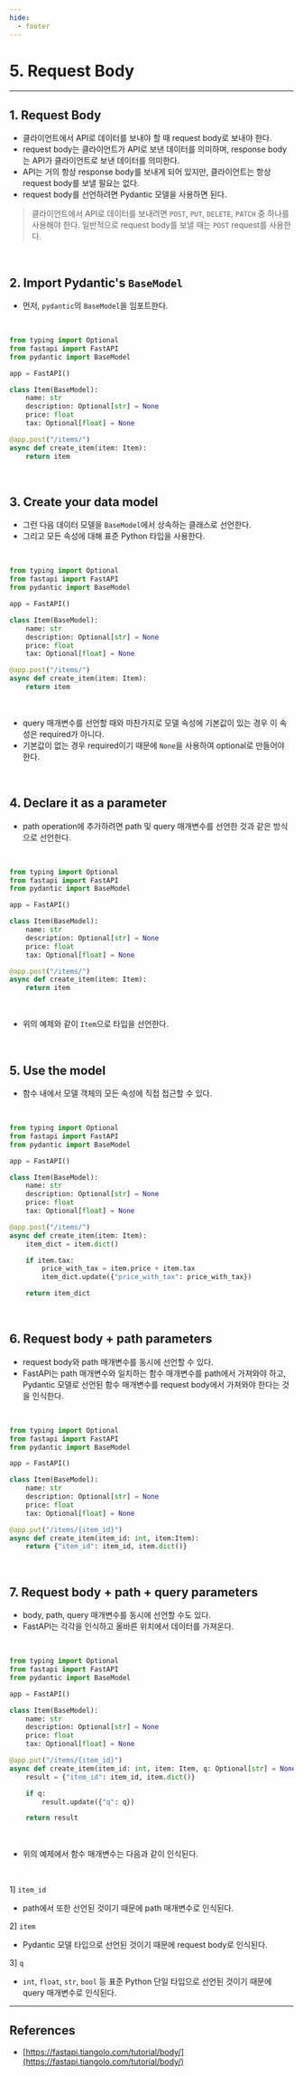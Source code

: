 ```yaml
---
hide:
  - footer
---
```


# 5. Request Body

---

## 1. Request Body

- 클라이언트에서 API로 데이터를 보내야 할 때 request body로 보내야 한다.
- request body는 클라이언트가 API로 보낸 데이터를 의미하며, response body는 API가 클라이언트로 보낸 데이터를 의미한다.
- API는 거의 항상 response body를 보내게 되어 있지만, 클라이언트는 항상 request body를 보낼 필요는 없다.
- request body를 선언하려면 Pydantic 모델을 사용하면 된다.

> 클라이언트에서 API로 데이터를 보내려면 `POST`, `PUT`, `DELETE`, `PATCH` 중 하나를 사용해야 한다.
> 일반적으로 request body를 보낼 때는 `POST` request를 사용한다.

<br/>

## 2. Import Pydantic's `BaseModel`

- 먼저, `pydantic`의 `BaseModel`을 임포트한다.

<br/>

```python
from typing import Optional
from fastapi import FastAPI
from pydantic import BaseModel

app = FastAPI()

class Item(BaseModel):
    name: str
    description: Optional[str] = None
    price: float
    tax: Optional[float] = None

@app.post("/items/")
async def create_item(item: Item):
    return item
```

<br/>

## 3. Create your data model

- 그런 다음 데이터 모델을 `BaseModel`에서 상속하는 클래스로 선언한다.
- 그리고 모든 속성에 대해 표준 Python 타입을 사용한다.

<br/>

```python
from typing import Optional
from fastapi import FastAPI
from pydantic import BaseModel

app = FastAPI()

class Item(BaseModel):
    name: str
    description: Optional[str] = None
    price: float
    tax: Optional[float] = None

@app.post("/items/")
async def create_item(item: Item):
    return item
```

<br/>

- query 매개변수를 선언할 때와 마찬가지로 모델 속성에 기본값이 있는 경우 이 속성은 required가 아니다.
- 기본값이 없는 경우 required이기 때문에 `None`을 사용하여 optional로 만들어야 한다.

<br/>

## 4. Declare it as a parameter

- path operation에 추가하려면 path 및 query 매개변수를 선언한 것과 같은 방식으로 선언한다.

<br/>

```python
from typing import Optional
from fastapi import FastAPI
from pydantic import BaseModel

app = FastAPI()

class Item(BaseModel):
    name: str
    description: Optional[str] = None
    price: float
    tax: Optional[float] = None

@app.post("/items/")
async def create_item(item: Item):
    return item
```

<br/>

- 위의 예제와 같이 `Item`으로 타입을 선언한다.

<br/>

## 5. Use the model

- 함수 내에서 모델 객체의 모든 속성에 직접 접근할 수 있다.

<br/>

```python
from typing import Optional
from fastapi import FastAPI
from pydantic import BaseModel

app = FastAPI()

class Item(BaseModel):
    name: str
    description: Optional[str] = None
    price: float
    tax: Optional[float] = None

@app.post("/items/")
async def create_item(item: Item):
    item_dict = item.dict()

    if item.tax:
        price_with_tax = item.price + item.tax
        item_dict.update({"price_with_tax": price_with_tax})

    return item_dict
```

<br/>

## 6. Request body + path parameters

- request body와 path 매개변수를 동시에 선언할 수 있다.
- FastAPI는 path 매개변수와 일치하는 함수 매개변수를 path에서 가져와야 하고, Pydantic 모델로 선언된 함수 매개변수를 request body에서 가져와야 한다는 것을 인식한다.

<br/>

```python
from typing import Optional
from fastapi import FastAPI
from pydantic import BaseModel

app = FastAPI()

class Item(BaseModel):
    name: str
    description: Optional[str] = None
    price: float
    tax: Optional[float] = None

@app.put("/items/{item_id}")
async def create_item(item_id: int, item:Item):
    return {"item_id": item_id, item.dict()}
```

<br/>

## 7. Request body + path + query parameters

- body, path, query 매개변수를 동시에 선언할 수도 있다.
- FastAPI는 각각을 인식하고 올바른 위치에서 데이터를 가져온다.

<br/>

```python
from typing import Optional
from fastapi import FastAPI
from pydantic import BaseModel

app = FastAPI()

class Item(BaseModel):
    name: str
    description: Optional[str] = None
    price: float
    tax: Optional[float] = None

@app.put("/items/{item_id}")
async def create_item(item_id: int, item: Item, q: Optional[str] = None):
    result = {"item_id": item_id, item.dict()}

    if q:
        result.update({"q": q})

    return result
```

<br/>

- 위의 예제에서 함수 매개변수는 다음과 같이 인식된다.

<br/>

1] `item_id`

- path에서 또한 선언된 것이기 때문에 path 매개변수로 인식된다.

2] `item`

- Pydantic 모델 타입으로 선언된 것이기 때문에 request body로 인식된다.

3] `q`

- `int`, `float`, `str`, `bool` 등 표준 Python 단일 타입으로 선언된 것이기 때문에 query 매개변수로 인식된다.

---

## References

- [https://fastapi.tiangolo.com/tutorial/body/](https://fastapi.tiangolo.com/tutorial/body/)
